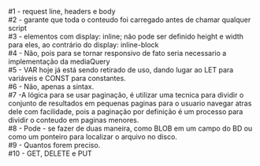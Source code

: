 #1 - request line, headers e body</br>
#2 - garante que toda o conteudo foi carregado antes de chamar qualquer script</br>
#3 - elementos com display: inline; não pode ser definido height e width para eles, ao contrário do display: inline-block</br>
#4 - Não, pois para se tornar responsivo de fato seria necessario a implementação da mediaQuery</br>
#5 - VAR hoje já está sendo retirado de uso, dando lugar ao LET para variáveis e CONST para constantes.</br>
#6 - Não, apenas a sintax.</br>
#7 -A lógica para se usar paginação, é utilizar uma tecnica para dividir o conjunto de resultados em pequenas paginas para o usuario navegar atras dele com facilidade, pois a paginação por definição é um processo para dividir o conteudo em paginas menores. </br>
#8 - Pode - se fazer de duas maneira, como BLOB em um campo do BD ou como um ponteiro para localizar o arquivo no disco.</br>
#9 - Quantos forem preciso.</br>
#10 - GET, DELETE e PUT</br>
